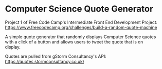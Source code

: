 # Computer Science Quote Generator

Project 1 of Free Code Camp's Intermediate Front End Development Project: https://www.freecodecamp.org/challenges/build-a-random-quote-machine

A simple quote generator that randomly displays Computer Science quotes with a click of a button and allows users to tweet the quote that is on display.

Quotes are pulled from gStorm Consultancy's API: https://quotes.stormconsultancy.co.uk/ 

